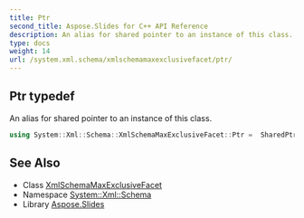 ```yaml
---
title: Ptr
second_title: Aspose.Slides for C++ API Reference
description: An alias for shared pointer to an instance of this class.
type: docs
weight: 14
url: /system.xml.schema/xmlschemamaxexclusivefacet/ptr/
---
```

## Ptr typedef


An alias for shared pointer to an instance of this class.

```cpp
using System::Xml::Schema::XmlSchemaMaxExclusiveFacet::Ptr =  SharedPtr<XmlSchemaMaxExclusiveFacet>
```

## See Also

* Class [XmlSchemaMaxExclusiveFacet](../)
* Namespace [System::Xml::Schema](../../)
* Library [Aspose.Slides](../../../)